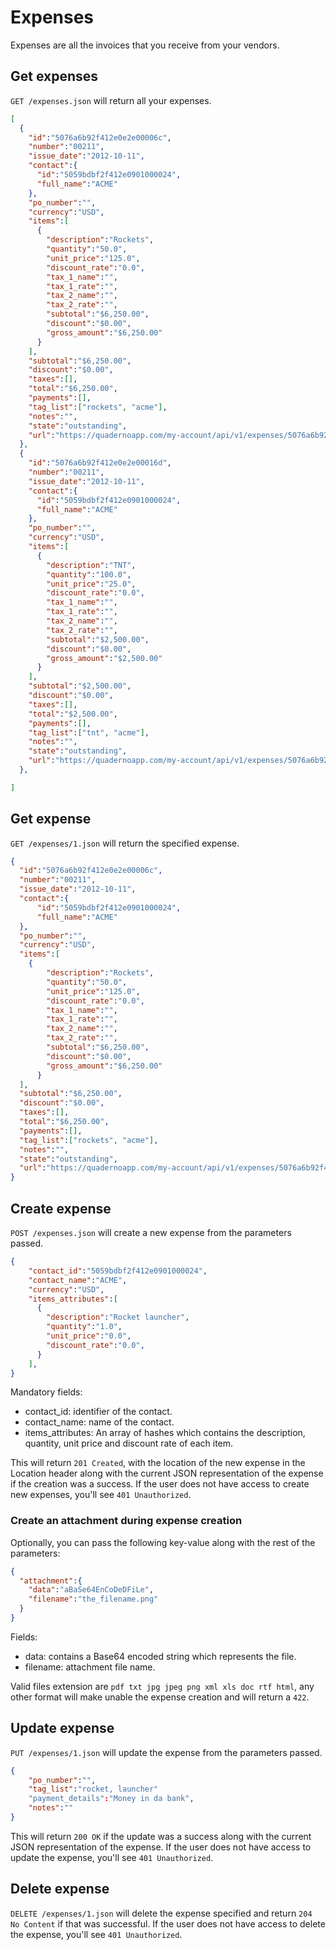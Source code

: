 # Expenses
Expenses are all the invoices that you receive from your vendors.

## Get expenses
`GET /expenses.json` will return all your expenses.
```json
[
  {
    "id":"5076a6b92f412e0e2e00006c",
    "number":"00211",
    "issue_date":"2012-10-11",
    "contact":{
	  "id":"5059bdbf2f412e0901000024",
	  "full_name":"ACME"
    },
    "po_number":"",
    "currency":"USD",
    "items":[
      {
	    "description":"Rockets",
	    "quantity":"50.0",
	    "unit_price":"125.0",
	    "discount_rate":"0.0",
	    "tax_1_name":"",
	    "tax_1_rate":"",
	    "tax_2_name":"",
	    "tax_2_rate":"",
	    "subtotal":"$6,250.00",
	    "discount":"$0.00",
	    "gross_amount":"$6,250.00"
	  }
    ],
    "subtotal":"$6,250.00",
    "discount":"$0.00",
    "taxes":[],
    "total":"$6,250.00",
    "payments":[],
    "tag_list":["rockets", "acme"],
    "notes":"",
    "state":"outstanding",
    "url":"https://quadernoapp.com/my-account/api/v1/expenses/5076a6b92f412e0e2e00006c"
  },
  {
    "id":"5076a6b92f412e0e2e00016d",
    "number":"00211",
    "issue_date":"2012-10-11",
    "contact":{
	  "id":"5059bdbf2f412e0901000024",
	  "full_name":"ACME"
    },
    "po_number":"",
    "currency":"USD",
    "items":[
      {
	    "description":"TNT",
	    "quantity":"100.0",
	    "unit_price":"25.0",
	    "discount_rate":"0.0",
	    "tax_1_name":"",
	    "tax_1_rate":"",
	    "tax_2_name":"",
	    "tax_2_rate":"",
	    "subtotal":"$2,500.00",
	    "discount":"$0.00",
	    "gross_amount":"$2,500.00"
	  }
    ],
    "subtotal":"$2,500.00",
    "discount":"$0.00",
    "taxes":[],
    "total":"$2,500.00",
    "payments":[],
    "tag_list":["tnt", "acme"],
    "notes":"",
    "state":"outstanding",
    "url":"https://quadernoapp.com/my-account/api/v1/expenses/5076a6b92f412e0e2e00016d"
  },

]
```

## Get expense
`GET /expenses/1.json` will return the specified expense.
```json
{
  "id":"5076a6b92f412e0e2e00006c",
  "number":"00211",
  "issue_date":"2012-10-11",
  "contact":{
	  "id":"5059bdbf2f412e0901000024",
	  "full_name":"ACME"
  },
  "po_number":"",
  "currency":"USD",
  "items":[
    {
	    "description":"Rockets",
	    "quantity":"50.0",
	    "unit_price":"125.0",
	    "discount_rate":"0.0",
	    "tax_1_name":"",
	    "tax_1_rate":"",
	    "tax_2_name":"",
	    "tax_2_rate":"",
	    "subtotal":"$6,250.00",
	    "discount":"$0.00",
	    "gross_amount":"$6,250.00"
	  }
  ],
  "subtotal":"$6,250.00",
  "discount":"$0.00",
  "taxes":[],
  "total":"$6,250.00",
  "payments":[],
  "tag_list":["rockets", "acme"],
  "notes":"",
  "state":"outstanding",
  "url":"https://quadernoapp.com/my-account/api/v1/expenses/5076a6b92f412e0e2e00006c"
}
```
## Create expense
`POST /expenses.json` will create a new expense from the parameters passed.
```json
{     
	"contact_id":"5059bdbf2f412e0901000024",
	"contact_name":"ACME",
	"currency":"USD",
	"items_attributes":[
	  {
		"description":"Rocket launcher",
		"quantity":"1.0",
		"unit_price":"0.0",
		"discount_rate":"0.0",
	  }
	],
}
```

Mandatory fields:

* contact_id: identifier of the contact. 
* contact_name: name of the contact.
* items_attributes: An array of hashes which contains the description, quantity, unit price and discount rate of each item. 

This will return `201 Created`, with the location of the new expense in the Location header along with the current JSON representation of the expense if the creation was a success.  If the user does not have access to create new expenses, you'll see `401 Unauthorized`.

### Create an attachment during expense creation

Optionally, you can pass the following key-value along with the rest of the parameters:

```json
{
  "attachment":{
    "data":"aBaSe64EnCoDeDFiLe",
    "filename":"the_filename.png"
  }
}
```
Fields:
* data: contains a Base64 encoded string which represents the file.
* filename: attachment file name.

Valid files extension are ```pdf txt jpg jpeg png xml xls doc rtf html```, any other format will make unable the expense creation and will return a ```422```.

## Update expense
`PUT /expenses/1.json` will update the expense from the parameters passed.
```json
{
	"po_number":"",
	"tag_list":"rocket, launcher"
	"payment_details":"Money in da bank",
	"notes":""
} 
```

This will return `200 OK` if the update was a success along with the current JSON representation of the expense. If the user does not have access to update the expense, you'll see `401 Unauthorized`.

## Delete expense
`DELETE /expenses/1.json` will delete the expense specified and return `204 No Content` if that was successful. If the user does not have access to delete the expense, you'll see `401 Unauthorized`.
